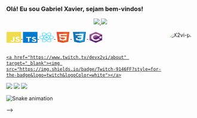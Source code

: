### Olá! Eu sou Gabriel Xavier, sejam bem-vindos!
<div align="center">
  <a href="https://github.com/X2vi">
  <img height="180em" src="https://github-readme-stats.vercel.app/api?username=X2vi&show_icons=true&theme=dark&include_all_commits=true&count_private=true"/>
  <img height="180em" src="https://github-readme-stats.vercel.app/api/top-langs/?username=X2vi&layout=compact&langs_count=7&theme=dark"/>
</div>
<div style="display: inline_block"><br>
  <img align="center" alt="X2vi-Js" height="30" width="40" src="https://raw.githubusercontent.com/devicons/devicon/master/icons/javascript/javascript-plain.svg">
  <img align="center" alt="X2vi-Ts" height="30" width="40" src="https://raw.githubusercontent.com/devicons/devicon/master/icons/typescript/typescript-plain.svg">
  <img align="center" alt="X2vi-React" height="30" width="40" src="https://raw.githubusercontent.com/devicons/devicon/master/icons/react/react-original.svg">
  <img align="center" alt="X2vi-HTML" height="30" width="40" src="https://raw.githubusercontent.com/devicons/devicon/master/icons/html5/html5-original.svg">
  <img align="center" alt="X2vi-CSS" height="30" width="40" src="https://raw.githubusercontent.com/devicons/devicon/master/icons/css3/css3-original.svg">
  <img align="center" alt="X2vi-Csharp" height="30" width="40" src="https://raw.githubusercontent.com/devicons/devicon/master/icons/csharp/csharp-original.svg">
  <img align="right" alt="X2vi-pic" height="150" style="border-radius:50px;" src="https://media.discordapp.net/attachments/1059503820926898260/1059503931601977465/download20230101130434.png?width=387&height=387">
</div>
  
  ##
 
<div> 
 
 	<a href="https://www.twitch.tv/devx2vi/about" target="_blank"><img src="https://img.shields.io/badge/Twitch-9146FF?style=for-the-badge&logo=twitch&logoColor=white"></a>
 <a href="https://discord.gg/devx2vi" target="_blank"><img src="https://img.shields.io/badge/Discord-7289DA?style=for-the-badge&logo=discord&logoColor=white" target="_blank"></a> 
  <a href = "mailto:devgabrielx28@gmail.com"><img src="https://img.shields.io/badge/-Gmail-%23333?style=for-the-badge&logo=gmail&logoColor=white" target="_blank"></a>
  <a href="https://www.linkedin.com/in/gabriel-xavier-48803614b" target="_blank"><img src="https://img.shields.io/badge/-LinkedIn-%230077B5?style=for-the-badge&logo=linkedin&logoColor=white" target="_blank"></a> 
 
  ![Snake animation](https://github.com/X2vi/X2vi/blob/output/github-contribution-grid-snake.svg)
 
</div>
-->
